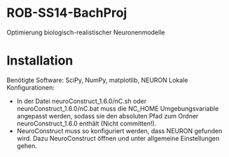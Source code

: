 ROB-SS14-BachProj
=================

Optimierung biologisch-realistischer Neuronenmodelle

# Installation

Benötigte Software: SciPy, NumPy, matplotlib, NEURON
Lokale Konfigurationen:
- In der Datei neuroConstruct_1.6.0/nC.sh oder neuroConstruct_1.6.0/nC.bat muss die NC_HOME Umgebungsvariable angepasst werden, sodass sie den absoluten Pfad zum Ordner neuroConstruct_1.6.0 enthält (Nicht committen!).
- NeuroConstruct muss so konfiguriert werden, dass NEURON gefunden wird. Dazu NeuroConstruct öffnen und unter allgemeine Einstellungen gehen.